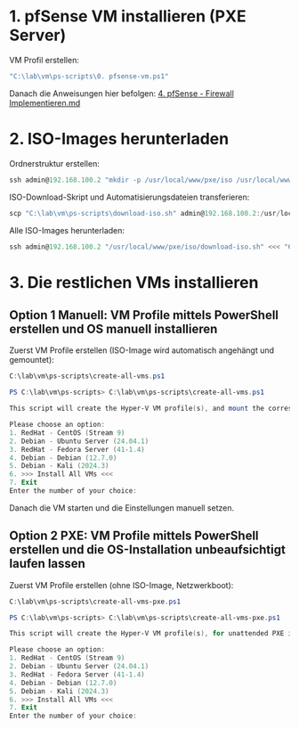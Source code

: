 # 1. pfSense VM installieren (PXE Server)

VM Profil erstellen:
```powershell
"C:\lab\vm\ps-scripts\0. pfsense-vm.ps1"
```
Danach die Anweisungen hier befolgen: [4. pfSense - Firewall Implementieren.md](https://github.com/luki4no/lab/blob/main/4.%20pfSense%20-%20Firewall%20Implementieren.md)

# 2. ISO-Images herunterladen
Ordnerstruktur erstellen:
```powershell
ssh admin@192.168.100.2 "mkdir -p /usr/local/www/pxe/iso /usr/local/www/pxe/automation /usr/local/www/pxe/centos /usr/local/www/pxe/fedora /usr/local/www/pxe/ubuntu /usr/local/www/pxe/debian /usr/local/www/pxe/kali; chown -R root:www /usr/local/www/pxe; chmod -R 755 /usr/local/www/pxe"
```
ISO-Download-Skript und Automatisierungsdateien transferieren:
```powershell
scp "C:\lab\vm\ps-scripts\download-iso.sh" admin@192.168.100.2:/usr/local/www/pxe/iso; ssh admin@192.168.100.2 chmod +x /usr/local/www/pxe/iso/download-iso.sh
```
Alle ISO-Images herunterladen: 
```powershell
ssh admin@192.168.100.2 "/usr/local/www/pxe/iso/download-iso.sh" <<< "6"
```
# 3. Die restlichen VMs installieren

## Option 1 Manuell: VM Profile mittels PowerShell erstellen und OS manuell installieren 

Zuerst VM Profile erstellen (ISO-Image wird automatisch angehängt und gemountet):
```powershell
C:\lab\vm\ps-scripts\create-all-vms.ps1
```
```powershell
PS C:\lab\vm\ps-scripts> C:\lab\vm\ps-scripts\create-all-vms.ps1

This script will create the Hyper-V VM profile(s), and mount the corresponding ISO-image

Please choose an option:
1. RedHat - CentOS (Stream 9)
2. Debian - Ubuntu Server (24.04.1)
3. RedHat - Fedora Server (41-1.4)
4. Debian - Debian (12.7.0)
5. Debian - Kali (2024.3)
6. >>> Install All VMs <<<
7. Exit
Enter the number of your choice:
```
Danach die VM starten und die Einstellungen manuell setzen.

## Option 2 PXE: VM Profile mittels PowerShell erstellen und die OS-Installation unbeaufsichtigt laufen lassen

Zuerst VM Profile erstellen (ohne ISO-Image, Netzwerkboot):
```powershell
C:\lab\vm\ps-scripts\create-all-vms-pxe.ps1
```
```powershell
PS C:\lab\vm\ps-scripts> C:\lab\vm\ps-scripts\create-all-vms-pxe.ps1

This script will create the Hyper-V VM profile(s), for unattended PXE installations

Please choose an option:
1. RedHat - CentOS (Stream 9)
2. Debian - Ubuntu Server (24.04.1)
3. RedHat - Fedora Server (41-1.4)
4. Debian - Debian (12.7.0)
5. Debian - Kali (2024.3)
6. >>> Install All VMs <<<
7. Exit
Enter the number of your choice:
```
